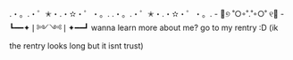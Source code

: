 .・。.・゜✭・.・✫・゜・。. .・。.・゜✭・.・✫・゜・。.
          - 🐚୭ ˚○◦˚.˚◦○˚ ୧🦖 - 
          ┗━━✦❘༻༺❘✦━━┛
wanna learn more about me? go to my rentry :D
(ik the rentry looks long but it isnt trust)
